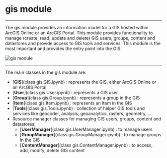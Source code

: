 
# gis module
- - -

The gis module provides an information model for a GIS hosted within ArcGIS Online or an ArcGIS Portal. This module provides functionality to manage (create, read, update and delete) GIS users, groups, content and datastores and provide access to GIS tools and services. This module is the most important and provides the entry point into the GIS.

![gis module](http://esri.github.io/arcgis-python-api/notebooks/nbimages/gis.png "gis module")
- - -

The main classes in the gis module are:
* [**GIS**](class gis.GIS.ipynb) : represents the GIS, either ArcGIS Online or an ArcGIS Portal
* [**User**](class gis.User.ipynb) : represents a GIS user
* [**Group**](class gis.Group.ipynb) : represents a group in the GIS
* [**Item**](class gis.Item.ipynb) : represents an Item in the GIS
* [**Tools**](class gis.Tools.ipynb) : collection of helper GIS tools and services like geocoder, analysis, geoanalytics, rasters, geometry, ...
* Resource manager classes for managing GIS users, groups, content and datastores:
  * [**UserManager**](class gis.UserManager.ipynb) : to manage users
  * [**GroupManager**](class gis.GroupManager.ipynb) : to manage groups in the GIS 
  * [**ContentManager**](class gis.ContentManager.ipynb) : to access, add, modify, delete GIS content


    
